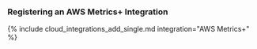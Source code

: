 ### Registering an AWS Metrics+ Integration

{% include cloud_integrations_add_single.md integration="AWS Metrics+" %}
